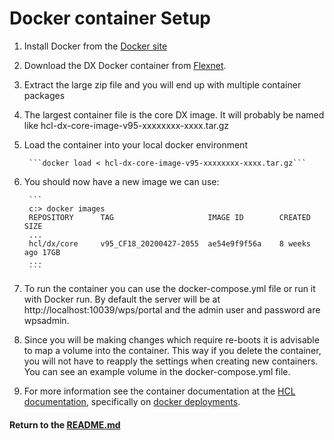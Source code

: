 # Docker container Setup

1. Install Docker from the [Docker site](https://docs.docker.com/get-docker/)
2. Download the DX Docker container from [Flexnet](https://hclsoftware.flexnetoperations.com/flexnet/operationsportal/logon.do). 
3. Extract the large zip file and you will end up with multiple container packages
4. The largest container file is the core DX image. It will probably be named like hcl-dx-core-image-v95-xxxxxxxx-xxxx.tar.gz
5. Load the container into your local docker environment

        ```docker load < hcl-dx-core-image-v95-xxxxxxxx-xxxx.tar.gz```
6. You should now have a new image we can use:

        ```
        c:> docker images
        REPOSITORY      TAG                     IMAGE ID        CREATED SIZE
        ...
        hcl/dx/core     v95_CF18_20200427-2055  ae54e9f9f56a    8 weeks ago 17GB
        ...
        ```
7. To run the container you can use the docker-compose.yml file or run it with Docker run. By default the server will be at http://localhost:10039/wps/portal and the admin user and password are wpsadmin.
8. Since you will be making changes which require re-boots it is advisable to map a volume into the container. This way if you delete the container, you will not have to reapply the settings when creating new containers. You can see an example volume in the docker-compose.yml file.
9. For more information see the container documentation at the [HCL documentation](https://help.hcltechsw.com/digital-experience/9.5/install/rm_container_deployment.html), specifically on [docker deployments](https://help.hcltechsw.com/digital-experience/9.5/containerization/docker.html).

#### Return to the [README.md](./README.md)